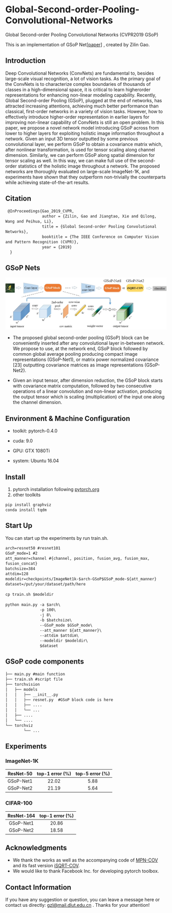 # Global-Second-order-Pooling-Convolutional-Networks
Global Second-order Pooling Convolutional Networks (CVPR2019 GSoP)

This is an implementation of GSoP Net[[paper]][1] , created by Zilin Gao.

[1]: http://openaccess.thecvf.com/content_CVPR_2019/papers/Gao_Global_Second-Order_Pooling_Convolutional_Networks_CVPR_2019_paper.pdf

## Introduction

Deep Convolutional Networks (ConvNets) are fundamental to, besides large-scale visual recognition, a lot of vision tasks. As the primary goal of the ConvNets is to
characterize complex boundaries of thousands of classes in a high-dimensional space, it is critical to learn higherorder representations for enhancing non-linear modeling
capability. Recently, Global Second-order Pooling (GSoP), plugged at the end of networks, has attracted increasing attentions,
achieving much better performance than classical, first-order networks in a variety of vision tasks. However, how to effectively introduce higher-order representation in
earlier layers for improving non-linear capability of ConvNets is still an open problem. In this paper, we propose a novel network model introducing GSoP across from lower
to higher layers for exploiting holistic image information throughout a network. Given an input 3D tensor outputted by some previous convolutional layer, we perform GSoP to
obtain a covariance matrix which, after nonlinear transformation, is used for tensor scaling along channel dimension. Similarly, we can perform GSoP along spatial dimension
for tensor scaling as well. In this way, we can make full use of the second-order statistics of the holistic image throughout
a network. The proposed networks are thoroughly evaluated on large-scale ImageNet-1K, and experiments have shown that they outperform non-trivially the counterparts
while achieving state-of-the-art results.


## Citation

     @InProceedings{Gao_2019_CVPR,
                    author = {Zilin, Gao and Jiangtao, Xie and Qilong, Wang and Peihua, Li},
                    title = {Global Second-order Pooling Convolutional Networks},
                    booktitle = {The IEEE Conference on Computer Vision and Pattern Recognition (CVPR)},
                    year = {2019}
      }

## GSoP Nets

![GSoP_arch](fig/GSoP_net&block.jpg)

- The proposed global second-order pooling (GSoP) block can be conveniently inserted after any convolutional layer in-between network. We propose to use, at the network end, GSoP block followed by common global average pooling producing compact image representations (GSoP-Net1), or matrix power normalized covariance [23] outputting covariance matrices as image representations (GSoP-Net2).

- Given an input tensor, after dimension reduction, the GSoP block starts with covariance matrix computation, followed by two consecutive operations of a linear convolution and non-linear activation, producing the output tensor which is scaling (multiplication) of the input one along the channel dimension.


## Environment & Machine Configuration

- toolkit: pytorch-0.4.0

- cuda: 9.0

- GPU: GTX 1080Ti
 
- system: Ubuntu 16.04

## Install
1. pytorch installation following [pytorch.org][3]
2. other toolkits
```
pip install graphviz
conda install tqdm
```

[3]: https://pytorch.org/get-started/locally/

## Start Up

You can start up the experiments by run train.sh.

```
arch=resnet50 #resnet101
GSoP_mode=1 #2
att_manner=channel #{channel, position, fusion_avg, fusion_max, fusion_concat}
batchsize=384
attdim=128
modeldir=checkpoints/ImageNet1k-$arch-GSoP$GSoP_mode-${att_manner}
dataset=/put/your/dataset/path/here

cp train.sh $modeldir

python main.py -a $arch\
               -p 100\
               -j 8\
               -b $batchsize\
               --GSoP_mode $GSoP_mode\
               --att_manner ${att_manner}\
               --attdim $attdim\
               --modeldir $modeldir\
               $dataset

```
## GSoP code components

```
├── main.py #main function
├── train.sh #script file
├── torchvision
│   ├── models
│   │   ├── __init__.py
│   │   ├── resnet.py  #GSoP block code is here
│   │   ├── ....
│   │   └── ...
│   ├── ....
│   └── ....
└── torchviz
        └── ...
```

## Experiments

### ImageNet-1K

  |ResNet-50   | top-1 error (%) | top-5 error (%) |
  |:----------:|:-----------:|:-----------:|
  |GSoP-Net1   |     22.02   |    5.88     |
  |GSoP-Net2   |     21.19   |    5.64     | 
  
  
### CIFAR-100

  |ResNet-164  | top-1 error (%) |
  |:----------:|:---------------:|
  |GSoP-Net1   |        20.86    |
  |GSoP-Net2   |        18.58    |
  

## Acknowledgments

* We thank the works as well as the accompanying  code  of [MPN-COV](https://github.com/jiangtaoxie/MPN-COV) and its fast version [iSQRT-COV](https://github.com/jiangtaoxie/fast-MPN-COV). 
* We would like to thank Facebook Inc. for developing pytorch toolbox.

## Contact Information

If you have any suggestion or question, you can leave a message here or contact us directly: gzl@mail.dlut.edu.cn . Thanks for your attention!
